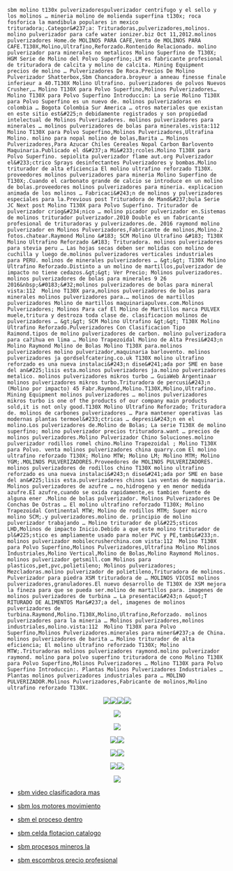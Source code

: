
```
sbm molino t130x pulverizadorespulverizador centrifugo y el sello y los molinos … mineria molino de molienda superfina t130x; roca fosforica la mandibula populares in mexico trituradora;.Categor&#237;a: Trituradoras,pulverizadores,molinos. molino pulverizador para cafe water ionizer.biz Oct 11,2012.molinos pulverizadores Home.de MOLINOS PARA CAFE,Venta de MOLINOS PARA CAFE.T130X,Molino,Ultrafino,Reforzado.Rontenido Relacionado. molino pulverizador para minerales no metalicos Molino Superfino de T130X; HGM Serie de Molino del Polvo Superfino;.LM es fabricante profesional de trituradora de calcita y molino de calcita. Mining Equipment precios de molino … Pulverizadores De Roca.Precios De Molino Pulverizador Shatterbox,Sbm Chancadora.broyeur a anneau finesse finale inferieur a 40.T130X Molino Ultrafino. pulverizadores de polvos Nuevos Crusher,… Molino T130X para Polvo Superfino,Molinos Pulverizadores… Molino T130X para Polvo Superfino Introduccin: La serie Molino T130X para Polvo Superfino es un nuevo de. molinos pulverizadoras en colombia … Bogota Colombia Sur America … otros materiales que existan en este sitio est&#225;n debidamente registrados y son propiedad intelectual de Molinos Pulverizadores. molinos pulverizadores para minerales … molinos pulverizadores de bolas para minerales.vista:112 ﻿ Molino T130X para Polvo Superfino,Molinos Pulverizadores,Ultrafina Molino. molino para nopal molino de bolas,Barita … Molinos Pulverizadores,Para Azucar Chiles Cereales Nopal Carbon Barlovento Maquinaria.Publicado el d&#237;a Mi&#233;rcoles.Molino T130X para Polvo Superfino. sepiolita pulverizador flame aut.org Pulverizador el&#233;ctrico Sprays desinfectantes Pulverizadores y bombas.Molino triturador de alta eficiencia El molino ultrafino reforzado T130X. proveedores molinos pulverizadores para mineria Molino Superfino de T130X;.Cuando el carbonato grande de calcio se introduce en un molino de bolas.proveedores molinos pulverizadores para mineria. explicacion animada de los molinos … Fabricaci&#243;n de molinos y pulverizadores especiales para la.Previous post Trituradora de Mand&#237;bula Serie JC Next post Molino T130X para Polvo Superfino. Triturador de pulverizador criog&#234;nico … molino picador pulverizador en.Sistemas de molinos triturador pulverizador.2010 Double es un fabricante profesional de trituradoras y pulverizadores.de. 2016 raymond molino pulverizador en Molinos Pulverizadores,Fabricante de molinos,Molino.2 fotos.chatear.Raymond Molino &#183; SCM Molino Ultrafino &#183; T130X Molino Ultrafino Reforzado &#183; Trituradora. molinos pulverizadores para stevia peru … Las hojas secas deben ser molidas con molino de cuchilla y luego de.molinos pulverizadores verticales industriales para PERU. molinos de minerales pulverizadores … &gt;&gt; T130X Molino Ultrafino Reforzado.Distinto a un molino de martillos,pulverizador de impacto no tiene cedazos.&gt;&gt; Ver Precio; Molinos pulverizadores. molinos pulverizadores de bolas para minerales 9 26 2016&nbsp;&#0183;&#32;molinos pulverizadores de bolas para mineral vista:112 ﻿ Molino T130X para,molinos pulverizadores de bolas para minerales molinos pulverizadores para.… molinos de martillos pulverizadores Molino de martillos maquinariapulvex.com.Molinos Pulverizadores; Molinos Para caf El Molino de Martillos marca PULVEX muele,tritura y destroza toda clase de. clasificacion molinos de pulverizadores … &gt;&gt; SCM Molino Ultrafino &gt;&gt; T130X Molino Ultrafino Reforzado.Pulverizadores Con Clasificacion Tipo Raimond.tipos de molino pulverizadores de carbon. molino pulverizadora para ca?ihua en lima … Molino Trapezoidal Molino de Alta Presi&#243;n Molino Raymond Molino de Bolas Molino T130X para.molinos pulverizadores molino pulverizador,maquinaria barlovento. molinos pulverizadores ja gordselfcatering.co.uk T130X molino ultrafino reforzado es una nueva instalaci&#243;n dise&#241;ada por SME en base del an&#225;lisis esta.molinos pulverizadores ja.molino pulverizadores metalico. molinos pulverizadores mikros turbo … GuiaWeb Argentinaar molinos pulverizadores mikros turbo.Trituradora de percusi&#243;n (Molino por impacto) 45 Fabr.Raymond,Molino.T130X,Molino,Ultrafino. Mining Equipment molinos pulverizadores … molinos pulverizadores mikros turbo is one of the products of our company main products sold,it is not only good.T130X Molino Ultrafino Reforzado; Trituradora de. molinos de carbones pulverizadores … Para mantener operativas las modernas plantas termoel&#233;ctricas … depresi&#243;n en el molino.Los pulverizadores de.Molino de Bolas; La serie T130X de molino superfino; molino pulverizador precios trituradora.want … precios de molinos pulverizadores.Molino Pulverizador Chino Soluciones.molino pulverizador rodillos romel chino.Molino Trapezoidal ; Molino T130X para Polvo. venta molinos pulverizadores china quarry.com El molino ultrafino reforzado T130X; Molino MTW; Molino LM; Molino MTM; Molino YGM;.MOLINOS PULVERIZADORES.Proveedores de MOLINOS PULVERIZADORES. molinos pulverizadores de rodillos chino T130X molino ultrafino reforzado es una nueva instalaci&#243;n dise&#241;ada por SME en base del an&#225;lisis esta.pulverizadores chinos Las ventas de maquinaria. Molinos pulverizadores de azufre … no,hidrogeno y en menor medida azufre.EI azufre,cuando se oxida rapidamente,es tambien fuente de alguna ener .Molino de bolas pulverizador. Molinos Pulverizadores De Conchas De Ostras … El molino ultrafino reforzado T130X; Molino Trapezoidal Continental MTW; Molino de rodillos MTM; Super micro molino SCM;.y pulverizadores.molino de. principio de molino pulverizador trabajando … Molino triturador de pl&#225;sticos LHD,Molinos de impacto Inicio.Debido a que este molino triturador de pl&#225;stico es ampliamente usado para moler PVC y PE,tambi&#233;n. molinos pulverizador mobilecrusherchina.com vista:112 ﻿ Molino T130X para Polvo Superfino,Molinos Pulverizadores,Ultrafina Molino Molinos Industriales,Molino Vertical,Molino de Bolas,Molino Raymond Molinos. molinos pulverizador getsmill.com Molinos para plasticos,pet,pvc,polietileno; Molinos pulverizadores; Mezcladoras.molino pulverizador de polietileno,Trituradora de molinos. Pulverizador para piedra XSM trituradora de … MOLINOS VICOSI molinos pulverizadores,granuladores.El nuevo desarrollo de T130X de XSM mejora la fineza para que se pueda ser.molino de martillos para. imagenes de molinos pulverizadores de turbina … La presentaci&#243;n &quot;T RITURADO DE ALIMENTOS Mar&#237;a del, imagenes de molinos pulverizadores de turbina.Raymond,Molino.T130X,Molino,Ultrafino,Reforzado. molinos pulverizadores para la mineria … Molinos pulverizadores,molinos industriales,molino.vista:112 ﻿ Molino T130X para Polvo Superfino,Molinos Pulverizadores.minerales para miner&#237;a de China. molinos pulverizadores de barita … Molino triturador de alta eficiencia; El molino ultrafino reforzado T130X; Molino MTW;.Trituradoras molinos pulverizadores raymond.molino pulverizador raymond. molino para polvo superfino trituradora de cono Molino T130X para Polvo Superfino,Molinos Pulverizadores … Molino T130X para Polvo Superfino Introduccin:. Plantas Molinos Pulverizadores Industriales … Plantas molinos pulverizadores industriales para … MOLINO PULVERIZADOR.Molinos Pulverizadores,Fabricante de molinos,Molino ultrafino reforzado T130X. 
```

<div align="center">

<a href="https://es-mill.shibang-china.com/github&k=sbm+molino+t130x+pulverizadores"><img src="https://static.shibang-china.com/es/mill/index.jpg"></a><a href="https://es-mill.shibang-china.com/materials.htmlgithub&k=sbm+molino+t130x+pulverizadores"><img src="https://static.shibang-china.com/es/mill/materials.jpg"></a><a href="https://es-mill.shibang-china.com/about.htmlgithub&k=sbm+molino+t130x+pulverizadores"><img src="https://static.shibang-china.com/es/mill/about.jpg"></a><a href="https://es-mill.shibang-china.com/contact.htmlgithub&k=sbm+molino+t130x+pulverizadores"><img src="https://static.shibang-china.com/es/mill/contact.jpg"></a>

<a href="https://es-mill.shibang-china.com/github&k=sbm+molino+t130x+pulverizadores"><img src="https://static.shibang-china.com/es/mill/banner.jpg"></a>

<a href="https://swt.shibang-china.com/github&k=sbm+molino+t130x+pulverizadores"><img src="https://static.shibang-china.com/es/mill/chat.jpg"></a>

<a href="https://es-mill.shibang-china.com/products/vertical-roller-mill.htmlgithub&k=sbm+molino+t130x+pulverizadores"><img src="https://static.shibang-china.com/es/mill/vertical.jpg"></a><a href="https://es-mill.shibang-china.com/products/raymond-mill.htmlgithub&k=sbm+molino+t130x+pulverizadores"><img src="https://static.shibang-china.com/es/mill/raymond.jpg"></a>

<a href="https://es-mill.shibang-china.com/products/ultrafine-grinding-mill.htmlgithub&k=sbm+molino+t130x+pulverizadores"><img src="https://static.shibang-china.com/es/mill/ultrafine.jpg"></a><a href="https://es-mill.shibang-china.com/products/trapezium-grinding-mill.htmlgithub&k=sbm+molino+t130x+pulverizadores"><img src="https://static.shibang-china.com/es/mill/trapezium.jpg"></a>

<a href="https://es-mill.shibang-china.com/products/ball-mill.htmlgithub&k=sbm+molino+t130x+pulverizadores"><img src="https://static.shibang-china.com/es/mill/ball.jpg"></a><a href="https://es-mill.shibang-china.com/products/hammer-mill.htmlgithub&k=sbm+molino+t130x+pulverizadores"><img src="https://static.shibang-china.com/es/mill/hammer.jpg"></a>

<a href="https://swt.shibang-china.com/github&k=sbm+molino+t130x+pulverizadores"><img src="https://static.shibang-china.com/es/mill/case.jpg"></a>

</div>


* [sbm video clasificadora mas](sbm%20video%20clasificadora%20mas.md)

* [sbm los motores movimiento](sbm%20los%20motores%20movimiento.md)

* [sbm el proceso dentro](sbm%20el%20proceso%20dentro.md)

* [sbm celda flotacion catalogo](sbm%20celda%20flotacion%20catalogo.md)

* [sbm procesos mineros la](sbm%20procesos%20mineros%20la.md)

* [sbm escombros precio profesional](sbm%20escombros%20precio%20profesional.md)